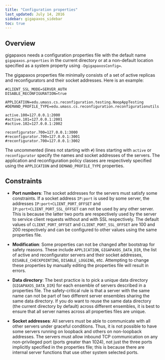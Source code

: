 ```yaml
---
title: "Configuration properties"
last_updated: July 14, 2016
sidebar: gigapaxos_sidebar
toc: true
---
```


## Overview
gigapaxos needs a configuration properties file with the default name `gigapaxos.properties` in the current directory or at a non-default location specified as a system property using `-DgigapaxosConfig=`. 

The gigapaxos properties file minimally consists of a set of active replicas and reconfigurators and their socket addresses. Here is an example:

```
#CLIENT_SSL_MODE=SERVER_AUTH
DISABLE_RECONFIGURATION=true

APPLICATION=edu.umass.cs.reconfiguration.testing.NoopAppTesting
#DEMAND_PROFILE_TYPE=edu.umass.cs.reconfiguration.reconfigurationutils.DemandProfile

active.100=127.0.0.1:2000
#active.101=127.0.0.1:2001
#active.102=127.0.0.1:2002

reconfigurator.700=127.0.0.1:3000
#reconfigurator.700=127.0.0.1:3001
#reconfigurator.700=127.0.0.1:3002
```

The uncommented (lines not starting with `#`) lines starting with `active` or `reconfigurator` specify the names and socket addresses of the servers. The application and reconfiguration policy classes are respectively specified using the `APPLICATION` and `DEMAND_PROFILE_TYPE` properties.

## Constraints

- **Port numbers**: The socket addresses for the servers must satisfy some constraints. If a socket address `IP:port` is used by some server, the addresses `IP:port+CLIENT_PORT_OFFSET` and `IP:port+CLIENT_PORT_SSL_OFFSET` can not be used by any other server. This is because the latter two ports are respectively used by the server to service client requests without and with SSL respectively. The default values of `CLIENT_PORT_OFFSET` and `CLIENT_PORT_SSL_OFFSET` are 100 and 200 respectively and can be configured to other values using the same properties file.

- **Modification**: Some properties can not be changed after bootstrap for safety reasons. These include `APPLICATION`, `GIGAPAXOS_DATA_DIR`, the list of active and reconfigurator servers and their socket addresses, `DISABLE_CHECKPOINTING`, `DISABLE_LOGGING`, etc. Attempting to change these properties by manually editing the properties file will result in errors.

- **Data directory**: The best practice is to pick a unique data directory (`GIGAPAXOS_DATA_DIR`) for each ensemble of servers described in a properties file. The safety-critical rule is that a server with the same name can not be part of two different server ensembles sharing the same data directory. If you do want to reuse the same data directory (the current directory by default) across different ensembles, it is best to ensure that all server names across all properties files are unique.

- **Socket addresses**: All servers must be able to communicate with all other servers under graceful conditions. Thus, it is not possible to have some servers running on loopback and others on non-loopback addresses. The servers must allow inbound TCP communication on any non-privileged port (ports greater than 1024), not just the three ports implicitly specified in the properties file; this is because there are internal server functions that use other system selected ports.
